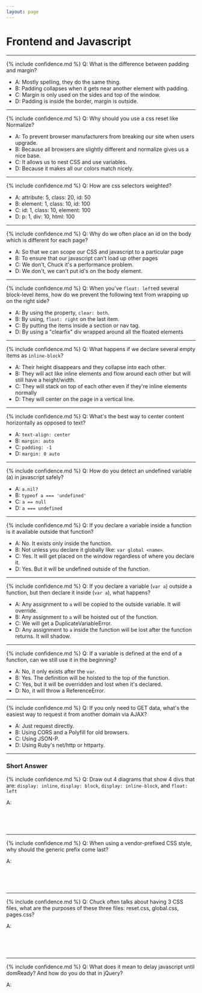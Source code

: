 ```yaml
---
layout: page
---
```

# Frontend and Javascript

***

{% include confidence.md %}
Q: What is the difference between padding and margin?

* A: Mostly spelling, they do the same thing.
* B: Padding collapses when it gets near another element with padding.
* C: Margin is only used on the sides and top of the window.
* D: Padding is inside the border, margin is outside.

***

{% include confidence.md %}
Q: Why should you use a css reset like Normalize?

* A: To prevent browser manufacturers from breaking our site when users upgrade.
* B: Because all browsers are slightly different and normalize gives us a nice base.
* C: It allows us to nest CSS and use variables.
* D: Because it makes all our colors match nicely.

***

{% include confidence.md %}
Q: How are css selectors weighted?

* A: attribute: 5, class: 20, id: 50
* B: element: 1, class: 10, id: 100
* C: id: 1, class: 10, element: 100
* D: p: 1, div: 10, html: 100

***

{% include confidence.md %}
Q: Why do we often place an id on the body which is different for each page?

* A: So that we can scope our CSS and javascript to a particular page
* B: To ensure that our javascript can't load up other pages
* C: We don't, Chuck it's a performance problem.
* D: We don't, we can't put id's on the body element.

***

{% include confidence.md %}
Q: When you've `float: left`ed several block-level items, how do we prevent the following text from wrapping up on the right side?

* A: By using the property, `clear: both`.
* B: By using, `float: right` on the last item.
* C: By putting the items inside a section or nav tag.
* D: By using a "clearfix" div wrapped around all the floated elements

***

{% include confidence.md %}
Q: What happens if we declare several empty items as `inline-block`?

* A: Their height disappears and they collapse into each other.
* B: They will act like inline elements and flow around each other but will still have a height/width.
* C: They will stack on top of each other even if they're inline elements normally
* D: They will center on the page in a vertical line.

***

{% include confidence.md %}
Q: What's the best way to center content horizontally as opposed to text?

* A: `text-align: center`
* B: `margin: auto`
* C: `padding: -1`
* D: `margin: 0 auto`

***

{% include confidence.md %}
Q: How do you detect an undefined variable (a) in javascript safely?

* A: `a.nil?`
* B: `typeof a === 'undefined'`
* C: `a == null`
* D: `a === undefined`

***

{% include confidence.md %}
Q: If you declare a variable inside a function is it available outside that function?

* A: No. It exists only inside the function.
* B: Not unless you declare it globally like: `var global <name>`.
* C: Yes. It will get placed on the window regardless of where you declare it.
* D: Yes. But it will be undefined outside of the function.

***

{% include confidence.md %}
Q: If you declare a variable (`var a`) outside a function, but then declare it inside (`var a`), what happens?

* A: Any assignment to `a` will be copied to the outside variable. It will override.
* B: Any assignment to `a` will be hoisted out of the function.
* C: We will get a DuplicateVariableError.
* D: Any assignment to `a` inside the function will be lost after the function returns. It will shadow.

***

{% include confidence.md %}
Q: If a variable is defined at the end of a function, can we still use it in the beginning?

* A: No, it only exists after the `var`.
* B: Yes. The definition will be hoisted to the top of the function.
* C: Yes, but it will be overridden and lost when it's declared.
* D: No, it will throw a ReferenceError.

***

{% include confidence.md %}
Q: If you only need to GET data, what's the easiest way to request it from another domain via AJAX?

* A: Just request directly.
* B: Using CORS and a Polyfill for old browsers.
* C: Using JSON-P.
* D: Using Ruby's net/http or httparty.

***

### Short Answer

{% include confidence.md %}
Q: Draw out 4 diagrams that show 4 divs that are: `display: inline`, `display: block`, `display: inline-block`, and `float: left`

A:
<p>&nbsp;</p>
<p>&nbsp;</p>

***

{% include confidence.md %}
Q: When using a vendor-prefixed CSS style, why should the generic prefix come last?

A:
<p>&nbsp;</p>
<p>&nbsp;</p>

***

{% include confidence.md %}
Q: Chuck often talks about having 3 CSS files, what are the purposes of these three files: reset.css, global.css, pages.css?

A:
<p>&nbsp;</p>
<p>&nbsp;</p>

***

{% include confidence.md %}
Q: What does it mean to delay javascript until domReady? And how do you do that in jQuery?

A:
<p>&nbsp;</p>
<p>&nbsp;</p>

